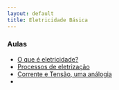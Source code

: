 ```yaml
---
layout: default
title: Eletricidade Básica
---
```


### Aulas

- [O que é eletricidade?](./eletricidade-01.md)
- [Processos de eletrização](./processos_de_eletrização.md)
- [Corrente e Tensão, uma análogia](./corrente_tensao.md)
- 
